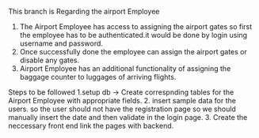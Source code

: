 
This branch is Regarding the airport Employee

1. The Airport Employee has access to assigning the airport gates so first the employee has to be authenticated.it would be done by login using username and password.
2. Once successfully done the employee can assign the airport gates or disable any gates.
3. Airport Employee has an additional functionality of assigning the baggage counter to luggages of arriving flights.


Steps to be followed
1.setup db -> Create correspnding tables for the Airport Employee with appropriate fields.
2. insert sample data for the users. so the user should not have the registration page so we should manually insert the date and then validate in the login page.
3. Create the neccessary front end link the pages with backend.
